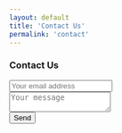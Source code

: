 ```yaml
---
layout: default
title: 'Contact Us'
permalink: 'contact'
---
```


<div id="contact">
  <h3>Contact Us</h3>
  <div id="contact-form">
    <form action="https://formspree.io/f/mnqogogl" method="POST">
      <input type="email" name="_replyto" placeholder="Your email address" required><br>
      <textarea name="message" placeholder="Your message" required></textarea><br>
      <button type="submit">Send</button>
    </form>
  </div>
</div>
